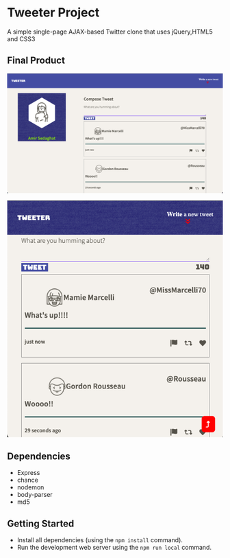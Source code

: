# Tweeter Project

A simple single-page AJAX-based Twitter clone that uses jQuery,HTML5 and CSS3

## Final Product

!["Screenshot of main page compose box"](https://github.com/hyperamir/tweeter/blob/master/docs/Tweeter-main%20page.png?raw=true)

!["Screenshot of tweets on mobile phone"](https://github.com/hyperamir/tweeter/blob/master/docs/Tweets-mobile-size.png?raw=true)

## Dependencies

- Express
- chance
- nodemon
- body-parser 
- md5


## Getting Started

- Install all dependencies (using the `npm install` command).
- Run the development web server using the `npm run local` command.